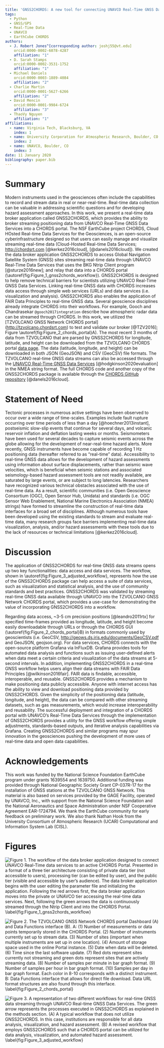 ```yaml
---
title: 'GNSS2CHORDS: A new tool for connecting UNAVCO Real-Time GNSS Data Services to CHORDS' 
tags:
  - Python
  - GNSS/GPS
  - Real-Time Data
  - UNAVCO
  - EarthCube CHORDS
authors:
  - J. Robert Jones^[corresponding author: joshj55@vt.edu]
    orcid:0000-0002-6078-4287
    affiliation: "1"
  - D. Sarah Stamps
    orcid:0000-0002-3531-1752
    affiliation: "1"
  - Michael Daniels
    orcid:0000-0003-1889-4084
    affiliation: "2"
  - Charlie Martin 
    orcid:0000-0001-5627-6266
    affiliation: "2"
  - David Mencin
    orcid:0000-0001-9984-6724
    affiliation: "3"
  - ThaoVy Nguyen
    affiliation: "1"
affiliations:
  - name: Virginia Tech, Blacksburg, VA
    index: 1
  - name: University Corporation for Atmospheric Research, Boulder, CO
    index: 2
  - name: UNAVCO, Boulder, CO
    index: 3
date: 11 January 2020
bibliography: paper.bib
---
```


# Summary

Modern instruments used in the geosciences often include the capabilities to record and stream data in real or near-real-time.  Real-time data collection can be valuable in addressing scientific questions and for developing hazard assessment approaches. In this work, we present a real-time data broker application called GNSS2CHORDS, which provides the ability to broker streaming positioning data from UNAVCO Real-Time GNSS Data Services into a CHORDS portal. The NSF EarthCube project CHORDS, Cloud HOsted Real-time Data Services for the Geosciences, is an open-source cyberinfrastructure designed so that users can easily manage and visualize streaming real-time data (Cloud-Hosted Real-time Data Services; http://chordsrt.com [@kerkez2016cloud], [@danels2016cloud]). We created the data broker application GNSS2CHORDS to access Global Navigation Satellite System (GNSS) sites streaming real-time data through UNAVCO Real-Time Data Services that uses the BKG Ntrip Client program [@sturze2016new]; and relay that data into a CHORDS portal (\autoref{fig:Figure_1_gnss2chords_workflow}). GNSS2CHORDS is designed to help remove technical barriers for scientists utilizing UNAVCO Real-Time GNSS Data Services. Linking real-time GNSS data with CHORDS increases data access through simple web services (URLs) and data services (i.e. visualization and analysis). GNSS2CHORDS also enables the application of FAIR Data Principles to real-time GNSS data. Several geoscience disciplines already integrate CHORDS into their workflows. For example, Gooch and Chandrasekar `@gooch2017integration` describe how atmospheric radar data can be streamed through CHORDS.  In this work, we utilized the [TZVOLCANO GNSS Network CHORDS portal] (http://tzvolcano.chordsrt.com) to test and validate our broker [@TZV2016]; Figure \autoref{fig:Figure_2_chords_portal}A). The most recent 3 months of data from TZVOLCANO that are parsed by GNSS2CHORDS for longitude, latitude, and height can be downloaded from the TZVOLCANO CHORDS portal [data page](http://tzvolcano.chordsrt.com/data). The data (latitude, longitude, and height) can be downloaded in both JSON (GeoJSON) and CSV (GeoCSV) file formats. The TZVOLCANO real-time GNSS data streams can also be accessed through the [UNAVCO Real-Time GNSS Data Services](https://www.unavco.org/data/gps-gnss/real-time/real-time.html) [@hodgkinson2020evaluation] in the NMEA string format. The full CHORDS code and another copy of the GNSS2CHORDS package is available through the [CHORDS GitHub repository](https://github.com/earthcubeprojects-chords/chords/tree/master/bin/gnss2chords) [@danels2016cloud].

# Statement of Need

Tectonic processes in numerous active settings have been observed to occur over a wide range of time-scales. Examples include fault rupture occurring over time periods of less than a day [@hoechner2013instant], postseismic slow-slip events that continue for several days, and volcanic reservoir inflation and deflation lasting weeks or months. Seismometers have been used for several decades to capture seismic events across the globe allowing for the development of near-real-time hazard alerts. More recently, GNSS instruments have become capable of recording 1 Hz positioning data (hereafter referred to as “real-time” data). Accessibility to real-time GNSS data allows for the development of hazard assessments using information about surface displacements, rather than seismic wave velocities, which is beneficial when seismic stations and associated seismology-based hazard assessment tools are not readily available, are saturated by large events, or are subject to long latencies.  Researchers have recognized various technical obstacles associated with the use of real-time data. As a result, scientific communities (i.e. Open Geoscience Consortium (OGC), Open Sensor Hub, Unidata) and standards (i.e. OGC Sensor Web Enablement, National Marine Electronics Association (NMEA) strings) have formed to streamline the construction of real-time data interfaces for a broad set of disciplines. Although numerous tools have been developed using the existing standards to stream and evaluate real-time data, many research groups face barriers implementing real-time data visualization, analysis, and/or hazard assessments with these tools due to the lack of resources or technical limitations [@kerkez2016cloud].

# Discussion

The application of GNSS2CHORDS for real-time GNSS data streams opens up two key functionalities: data access and data services. The workflow, shown in \autoref{fig:Figure_3_adjusted_workflow}, represents how the use of the GNSS2CHORDS package can help access a suite of data services, such as visualization and statistical analysis, and the use of community standards and best practices. GNSS2CHORDS was validated by streaming real-time GNSS data available through UNAVCO into the TZVOLCANO GNSS Network CHORDS portal, which provides a use-case for demonstrating the value of incorporating GNSS2CHORDS into a workflow. 

Regarding data access, ~3-5 cm precision positions [@leandro2011rtx] for specified time-frames provided as longitude, latitude, and height become easily downloadable through URLs or through the CHORDS GUI (\autoref{fig:Figure_2_chords_portal}B) in formats commonly used by geoscientists (i.e. GeoCSV, http://geows.ds.iris.edu/documents/GeoCSV.pdf and GeoJSON, geojson.org). For data services, CHORDS connects with the open-source platform Grafana via InFluxDB. Grafana provides tools for automated data analysis and functions such as issuing user-defined alerts when data meet a certain criteria and visualization of the data streams at 5-second intervals.  In addition, implementing GNSS2CHORDS in a real-time GNSS workflow helps users align their data streams with FAIR Data Principles [@wilkinson2016fair]. FAIR data is findable, accessible, interoperable, and reusable. GNSS2CHORDS provides a mechanism to make positioning data publicly accessible. Anyone with internet access has the ability to view and download positioning data provided by GNSS2CHORDS. Given the simplicity of the positioning data (latitude, longitude, and height), the data can be compared with other streaming datasets, such as gas measurements, which would increase interoperability and reusability. The successful deployment and integration of a CHORDS portal with UNAVCO’s Real-Time Data Services through the implementation of GNSS2CHORDS provides a utility for the GNSS workflow offering simple adjustments, standards-based outputs, and iterative analysis capabilities via Grafana. Creating GNSS2CHORDS and similar programs may spur innovation in the geosciences pushing the development of more uses of real-time data and open data capabilities.

# Acknowledgements

This work was funded by the National Science Foundation EarthCube program under grants 1639554 and 1639750. Additional funding was provided through National Geographic Society Grant CP-037R-17 for the installation of GNSS stations at the TZVOLCANO GNSS Network. This material is also based on services provided by the GAGE Facility, operated by UNAVCO, Inc., with support from the National Science Foundation and the National Aeronautics and Space Administration under NSF Cooperative Agreement EAR-1724794. We thank the EarthCube community for early feedback on preliminary work. We also thank Nathan Hook from the University Consortium of Atmospheric Research (UCAR) Computational and Information System Lab (CISL).

# Figures

![Figure 1. The workflow of the data broker application designed to connect UNAVCO Real-Time data services to an active CHORDS Portal. Presented in a format of a three tier architecture consisting of private data tier (not accessible to users), processing tier (can be edited by user), and the public tier (visible and accessible by user’s audience). The data broker application begins with the user editing the parameter file and initializing the application. Following the red arrows first, the data broker application moves into the private or UNAVCO tier accessing the real-time data services. Next, following the green arrows the data is continuously streamed through the Ntrip Client and into the CHORDS Portal.  \label{fig:Figure_1_gnss2chords_workflow}](figure_1_gnss2chords_workflow.png)

![Figure 2. The TZVOLCANO GNSS Network CHORDS portal Dashboard (A) and Data Functions interface (B).  A: (1) Number of measurements or data points temporarily stored in the CHORDS Portal. (2) Number of instruments currently set up to stream data. (3) Number of sites (important when multiple instruments are set up in one location). (4) Amount of storage space used in the online Portal instance. (5) Date when data will be deleted. (6) Time since the last software update. (7) Red dots represent sites currently not streaming and green dots represent sites that are actively streaming data. (8) Number of samples per minute in bar graph format. (9) Number of samples per hour in bar graph format. (10) Samples per day in bar graph format. Each color in 8-10 corresponds with a distinct instrument.  B: Data Functions interface that allows for direct file download. Data URL format structures are also found through this interface. \label{fig:Figure_2_chords_portal}](figure_2_chords_portal.png)

![ Figure 3. A representation of two different workflows for real-time GNSS data streaming through UNAVCO Real-time GNSS Data Services. The green arrow represents the processes executed in GNSS2CHORDS as explained in the methods section. (A) A typical workflow that does not utilize GNSS2CHORDS. In this case, institutions are responsible for all data analysis, visualization, and hazard assessment. (B) A revised workflow that employs GNSS2CHORDS such that a CHORDS portal can be utilized for data analysis, visualization, and automated hazard assessment. \label{fig:Figure_3_adjusted_workflow}](figure_3_adjusted_workflow.png)

